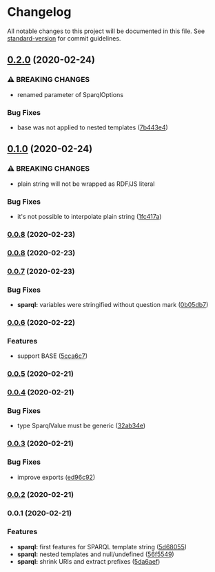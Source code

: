 # Changelog

All notable changes to this project will be documented in this file. See [standard-version](https://github.com/conventional-changelog/standard-version) for commit guidelines.

## [0.2.0](https://github.com/zazuko/rdf-string/compare/v0.1.0...v0.2.0) (2020-02-24)


### ⚠ BREAKING CHANGES

* renamed parameter of SparqlOptions

### Bug Fixes

* base was not applied to nested templates ([7b443e4](https://github.com/zazuko/rdf-string/commit/7b443e48a1cbdd1ab1f03105486fe6e4156409ee))

## [0.1.0](https://github.com/zazuko/rdf-string/compare/v0.0.8...v0.1.0) (2020-02-24)


### ⚠ BREAKING CHANGES

* plain string will not be wrapped as RDF/JS literal

### Bug Fixes

* it's not possible to interpolate plain string ([1fc417a](https://github.com/zazuko/rdf-string/commit/1fc417a11e4340a3e41c53bbff3bb0500902e7bb))

### [0.0.8](https://github.com/zazuko/rdf-string/compare/v0.0.7...v0.0.8) (2020-02-23)

### [0.0.8](https://github.com/zazuko/rdf-string/compare/v0.0.7...v0.0.8) (2020-02-23)

### [0.0.7](https://github.com/zazuko/rdf-string/compare/v0.0.6...v0.0.7) (2020-02-23)


### Bug Fixes

* **sparql:** variables were stringified without question mark ([0b05db7](https://github.com/zazuko/rdf-string/commit/0b05db7b3fcef2912e122cd087034deed6a0560e))

### [0.0.6](https://github.com/zazuko/rdf-string/compare/v0.0.5...v0.0.6) (2020-02-22)


### Features

* support BASE ([5cca6c7](https://github.com/zazuko/rdf-string/commit/5cca6c7d8474095dd500288c25b8d985d5d19b4e))

### [0.0.5](https://github.com/zazuko/rdf-string/compare/v0.0.4...v0.0.5) (2020-02-21)

### [0.0.4](https://github.com/zazuko/rdf-string/compare/v0.0.3...v0.0.4) (2020-02-21)


### Bug Fixes

* type SparqlValue must be generic ([32ab34e](https://github.com/zazuko/rdf-string/commit/32ab34e21d444876ffa76be1071b25a9bb55164d))

### [0.0.3](https://github.com/zazuko/rdf-string/compare/v0.0.2...v0.0.3) (2020-02-21)


### Bug Fixes

* improve exports ([ed96c92](https://github.com/zazuko/rdf-string/commit/ed96c92b0c84cd3b185b3f5e2f1fc146c626e774))

### [0.0.2](https://github.com/zazuko/rdf-string/compare/v0.0.1...v0.0.2) (2020-02-21)

### 0.0.1 (2020-02-21)


### Features

* **sparql:** first features for SPARQL template string ([5d68055](https://github.com/zazuko/rdf-string/commit/5d68055650ea5d753cd893dc94c0692b5e105528))
* **sparql:** nested templates and null/undefined ([56f5549](https://github.com/zazuko/rdf-string/commit/56f5549265cf4059e74f6d76df550d22b1e456c4))
* **sparql:** shrink URIs and extract prefixes ([5da6aef](https://github.com/zazuko/rdf-string/commit/5da6aefbe5ba637bf3fdfab9296b788bb41ef21d))
